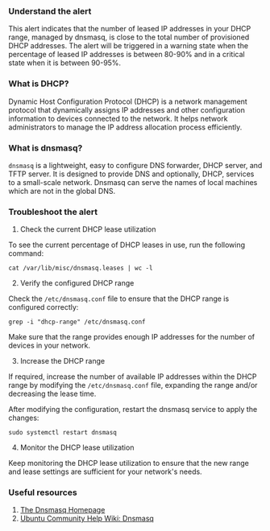 ### Understand the alert

This alert indicates that the number of leased IP addresses in your DHCP range, managed by dnsmasq, is close to the total number of provisioned DHCP addresses. The alert will be triggered in a warning state when the percentage of leased IP addresses is between 80-90% and in a critical state when it is between 90-95%.

### What is DHCP?

Dynamic Host Configuration Protocol (DHCP) is a network management protocol that dynamically assigns IP addresses and other configuration information to devices connected to the network. It helps network administrators to manage the IP address allocation process efficiently.

### What is dnsmasq?

`dnsmasq` is a lightweight, easy to configure DNS forwarder, DHCP server, and TFTP server. It is designed to provide DNS and optionally, DHCP, services to a small-scale network. Dnsmasq can serve the names of local machines which are not in the global DNS.

### Troubleshoot the alert

1. Check the current DHCP lease utilization

To see the current percentage of DHCP leases in use, run the following command:

```
cat /var/lib/misc/dnsmasq.leases | wc -l
```

2. Verify the configured DHCP range

Check the `/etc/dnsmasq.conf` file to ensure that the DHCP range is configured correctly:

```
grep -i "dhcp-range" /etc/dnsmasq.conf
```

Make sure that the range provides enough IP addresses for the number of devices in your network.

3. Increase the DHCP range

If required, increase the number of available IP addresses within the DHCP range by modifying the `/etc/dnsmasq.conf` file, expanding the range and/or decreasing the lease time.

After modifying the configuration, restart the dnsmasq service to apply the changes:

```
sudo systemctl restart dnsmasq
```

4. Monitor the DHCP lease utilization

Keep monitoring the DHCP lease utilization to ensure that the new range and lease settings are sufficient for your network's needs.

### Useful resources

1. [The Dnsmasq Homepage](http://www.thekelleys.org.uk/dnsmasq/doc.html)
2. [Ubuntu Community Help Wiki: Dnsmasq](https://help.ubuntu.com/community/Dnsmasq)
